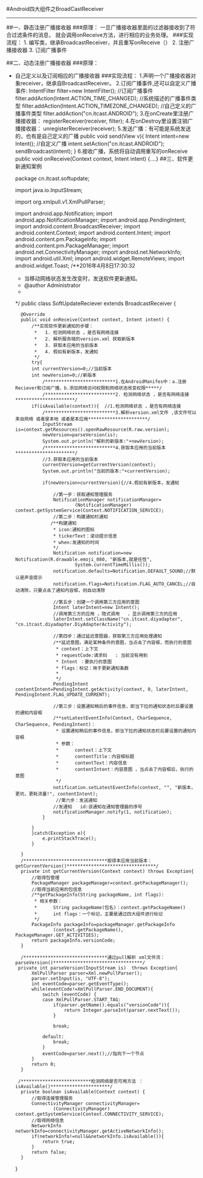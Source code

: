 #Android四大组件之BroadCastReceiver
***
##一、静态注册广播接收器
###原理：
	一旦广播接收器里面的过滤器接收到了符合过滤条件的消息，
	就会调用onReceive方法，进行相应的业务处理。
###实现流程：
	1. 编写类，继承BroadcastReceiver，并且重写onReceive（）
	2. 注册广播接收器
	<receiver android:name="cn.itcast.timechangelistener.TimeChangeReceiver" >
	3. 订阅广播事件
	<intent-filter>
	<action android:name="android.intent.action.TIME_SET" />
	<action android:name="android.intent.action.TIMEZONE_CHANGED" />
	</intent-filter>

##二、动态注册广播接收器
###原理：
* 自己定义以及订阅相应的广播接收器
###实现流程：
	1.声明一个广播接收器对象receiver，继承自BroadcastReceiver。
	2.订阅广播事件,还可以自定义广播事件:
		IntentFilter filter=new IntentFilter();
		//订阅广播事件
		filter.addAction(Intent.ACTION_TIME_CHANGED);
		//系统描述的广播事件类型
		filter.addAction(Intent.ACTION_TIMEZONE_CHANGED);
		//自己定义的广播事件类型
		filter.addAction("cn.itcast.ANDROID");
	3.在onCreate里注册广播接收器：
		registerReceiver(receiver, filter);
	4.在onDestroy里设置注销广播接收器：
		unregisterReceiver(receiver);
	5.发送广播：有可能是系统发送的，也有是自己定义的广播
		public void send(View v){
		Intent intent=new Intent();
		//自定义广播
		intent.setAction("cn.itcast.ANDROID");
		sendBroadcast(intent);
		}
	6.接收广播，系统将自动调用重写的onReceive
		public void onReceive(Context context, Intent intent) {....}
##三、软件更新通知案例
	
	package cn.itcast.softupdate;
	
	import java.io.InputStream;
	
	import org.xmlpull.v1.XmlPullParser;
	
	import android.app.Notification;
	import android.app.NotificationManager;
	import android.app.PendingIntent;
	import android.content.BroadcastReceiver;
	import android.content.Context;
	import android.content.Intent;
	import android.content.pm.PackageInfo;
	import android.content.pm.PackageManager;
	import android.net.ConnectivityManager;
	import android.net.NetworkInfo;
	import android.util.Xml;
	import android.widget.RemoteViews;
	import android.widget.Toast;
	/**2016年4月8日17:30:32
	 * 当移动网络状态发生改变时，发送软件更新通知。
	 * @author Administrator
	 *
	 */
	public class SoftUpdateReciever extends BroadcastReceiver {
	
		@Override
		public void onReceive(Context context, Intent intent) {
			/**实现软件更新通知的步骤：
			 *   1. 检测网络状态 ，是否有网络连接
			 *   2. 解析服务端的version.xml 获取新版本
			 *   3. 获取本应用的当前版本
			 *   4. 假如有新版本，发通知
			 */
			try{
			int currentVersion=0;//当前版本
			int newVersion=0;//新版本
				/**************************1.在AndroidManifes中：a.注册Reciever和订阅广播，b.添加网络访问权限和网络状态改变权限*****/
				/**************************2. 检测网络状态 ，是否有网络连接**********************/
			if(isAvailable(context)){  //1.检测网络状态 ，是否有网络连接
				/**************************3.解析version.xml文件 ,该文件可以来自网络 或者是本地 或者是本应用**********************/
				InputStream is=context.getResources().openRawResource(R.raw.version);
				newVersion=parseVersion(is);
				System.out.println("解析的新版本:"+newVersion);
				/**************************4.获取本应用的当前版本**********************/
				//3.获取本应用的当前版本
				currentVersion=getCurrentVersion(context);
				System.out.println("当前的版本:"+currentVersion);
				
				if(newVersion>currentVersion){//4.假如有新版本，发通知
					
					//第一步：获取通知管理服务
					NotificationManager notificationManager=
							(NotificationManager) context.getSystemService(Context.NOTIFICATION_SERVICE);
					//第二步：构建通知栏通知
				   /**构建通知
				    * icon:通知的图标
				    * tickerText：滚动提示信息
				    * when:发通知的时间
				    */
					Notification notification=new Notification(R.drawable.emoji_080, "新版本,就是任性", 
							System.currentTimeMillis());
					notification.defaults=Notification.DEFAULT_SOUND;//默认是声音提示
					notification.flags=Notification.FLAG_AUTO_CANCEL;//自动清除，只要点击了通知内容框，则自动清除
					
					//第五步：创建一个调用第三方应用的意图
					Intent laterIntent=new Intent();
					//调用第三方的应用 ，隐式调用   ，显示调用第三方的应用
					laterIntent.setClassName("cn.itcast.diyadapter", "cn.itcast.diyadapter.DiyAdapterActivity");
					
					//第四步：通过延迟意图器，获取第三方应用处理通知
					/**延迟意图，满足某种条件的意图，当点击了内容框，而执行的意图
					 * context：上下文
					 * requestCode:请求码   : 当前没有用到
					 * Intent ：要执行的意图
					 * flags：标记：用于更新通知条数
					 *  
					 */
					PendingIntent contentIntent=PendingIntent.getActivity(context, 0, laterIntent, PendingIntent.FLAG_UPDATE_CURRENT);
					
					//第三步：设置通知稍后的事件信息，即当下拉的通知状态栏后要设置的通知内容框
					/**setLatestEventInfo(Context, CharSequence, CharSequence, PendingIntent)：
					 * 设置通知稍后的事件信息，即当下拉的通知状态栏后要设置的通知内容框
					 * 参数：
					 * 		context：上下文
					 * 		contentTitle：内容框标题
					 * 		contentText：内容信息
					 * 		contentIntent：内容意图 ，当点击了内容框后，执行的意图
					 */
					notification.setLatestEventInfo(context, "", "新版本，更坑，更耗流量!", contentIntent);
					 //第六步：发送通知
					//发通知   id:该通知在通知管理器的序号
					notificationManager.notify(1, notification);
				}
	
			}
			}catch(Exception e){
				e.printStackTrace();
			}
	
		}
		/*******************************取得本应用当前版本：getCurrentVersion()*********************************/
		private int getCurrentVersion(Context context) throws Exception{
			//取得包管理
			PackageManager packageManager=context.getPackageManager();
			//取得当前应用的包信息
			/**getPackageInfo(String packageName, int flags):
			 * 相关参数：
			 * 		String packageName(包名)：context.getPackageName()
			 * 		int flags：一个标记，主要是通过四大组件进行标记
			 */
			PackageInfo packageInfo=packageManager.getPackageInfo
					(context.getPackageName(), PackageManager.GET_ACTIVITIES);
			return packageInfo.versionCode;
		}
		
		/*******************************通过pull解析 xml文件流：parseVersion()*********************************/
	   private int parseVersion(InputStream is)  throws Exception{
			XmlPullParser parser=Xml.newPullParser();
			parser.setInput(is, "UTF-8");
			int eventCode=parser.getEventType();
			while(eventCode!=XmlPullParser.END_DOCUMENT){
				switch (eventCode) {
				case XmlPullParser.START_TAG:
					if(parser.getName().equals("versionCode")){
						return Integer.parseInt(parser.nextText());
					}
					
					break;
	
				default:
					break;
				}
				eventCode=parser.next();//指向下一个节点
			}
			return 0;
		}
	   
	   /**************************检测网络是否可用方法 ：isAvailable()**********************/
		private boolean isAvailable(Context context) {
			//取得连接管理服务
			ConnectivityManager connectivityManager=
					(ConnectivityManager) context.getSystemService(Context.CONNECTIVITY_SERVICE);
			//取得网络信息
			NetworkInfo networkInfo=connectivityManager.getActiveNetworkInfo();
			if(networkInfo!=null&&networkInfo.isAvailable()){
				return true;
			}
			return false;
		}
	
	}